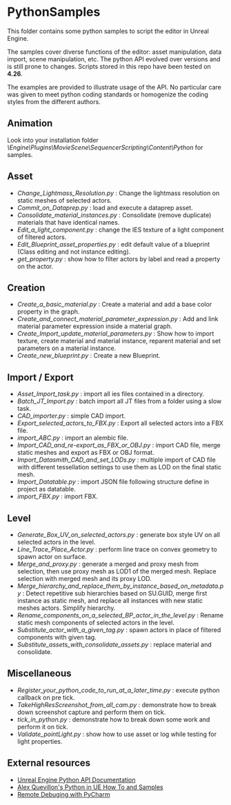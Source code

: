# PythonSamples

This folder contains some python samples to script the editor in Unreal Engine.

The samples cover diverse functions of the editor: asset manipulation, data import, scene manipulation, etc. 
The python API evolved over versions and is still prone to changes. Scripts stored in this repo have been tested on **4.26**.

The examples are provided to illustrate usage of the API. No particular care was given to meet python coding standards or homogenize the coding styles from the different authors.

## Animation
Look into your installation folder *\Engine\Plugins\MovieScene\SequencerScripting\Content\Python* for samples.

## Asset
* *Change_Lightmass_Resolution.py* : Change the lightmass resolution on static meshes of selected actors.
* *Commit_on_Dataprep.py* : load and execute a dataprep asset.
* *Consolidate_material_instances.py* : Consolidate (remove duplicate) materials that have identical names.
* *Edit_a_light_component.py* : change the IES texture of a light component of filtered actors.
* *Edit_Blueprint_asset_properties.py* : edit default value of a blueprint (Class editing and not instance editing).
* *get_property.py* : show how to filter actors by label and read a property on the actor.

## Creation
* *Create_a_basic_material.py* : Create a material and add a base color property in the graph.
* *Create_and_connect_material_parameter_expression.py* : Add and link material parameter expression inside a material graph.
* *Create_Import_update_material_parameters.py* : Show how to import texture, create material and material instance, reparent material and set parameters on a material instance.
* *Create_new_blueprint.py* : Create a new Blueprint.

## Import / Export
* *Asset_Import_task.py* : import all ies files contained in a directory.
* *Batch_JT_Import.py* : batch import all JT files from a folder using a slow task.
* *CAD_importer.py* : simple CAD import.
* *Export_selected_actors_to_FBX.py* : Export all selected actors into a FBX file.
* *import_ABC.py* : import an alembic file.
* *Import_CAD_and_re-export_as_FBX_or_OBJ.py* : import CAD file, merge static meshes and export as FBX or OBJ format.
* *Import_Datasmith_CAD_and_set_LODs.py* : multiple import of CAD file with different tessellation settings to use them as LOD on the final static mesh.
* *Import_Datatable.py* : import JSON file following structure define in project as datatable.
* *import_FBX.py* : import FBX.

## Level
* *Generate_Box_UV_on_selected_actors.py* : generate box style UV on all selected actors in the level.
* *Line_Trace_Place_Actor.py* : perform line trace on convex geometry to spawn actor on surface.
* *Merge_and_proxy.py* : generate a merged and proxy mesh from selection, then use proxy mesh as LOD1 of the merged mesh. Replace selection with merged mesh and its proxy LOD.
* *Merge_hierarchy_and_replace_them_by_instance_based_on_metadata.py* : Detect repetitive sub hierarchies based on SU.GUID, merge first instance as static mesh, and replace all instances with new static meshes actors. Simplify hierarchy.
* *Rename_components_on_a_selected_BP_actor_in_the_level.py* : Rename static mesh components of selected actors in the level.
* *Substitute_actor_with_a_given_tag.py* : spawn actors in place of filtered components with given tag.
* *Substitute_assets_with_consolidate_assets.py* : replace material and consolidate.

## Miscellaneous
* *Register_your_python_code_to_run_at_a_later_time.py* : execute python callback on pre tick.
* *TakeHighResScreenshot_from_all_cam.py* : demonstrate how to break down screenshot capture and perform them on tick.
* *tick_in_python.py* : demonstrate how to break down some work and perform it on tick.
* *Validate_pointLight.py* : show how to use asset or log while testing for light properties.

## External resources

* [Unreal Engine Python API Documentation](https://docs.unrealengine.com/en-US/PythonAPI/index.html)
* [Alex Quevillon's Python in UE How To and Samples](https://www.youtube.com/playlist?list=PLBLmKCAjA25Br8cOVzUroqi_Nwipg-IdP)
* [Remote Debuging with PyCharm](http://guillaumepastor.com/programming/debug-unreal-engine-python-using-pycharm/)

